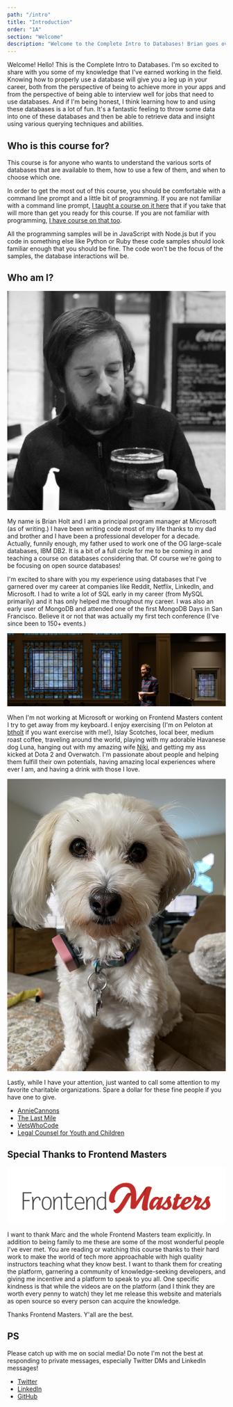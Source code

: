 ```yaml
---
path: "/intro"
title: "Introduction"
order: "1A"
section: "Welcome"
description: "Welcome to the Complete Intro to Databases! Brian goes over what you need to know to get started."
---
```


Welcome! Hello! This is the Complete Intro to Databases. I'm so excited to share with you some of my knowledge that I've earned working in the field. Knowing how to properly use a database will give you a leg up in your career, both from the perspective of being to achieve more in your apps and from the perspective of being able to interview well for jobs that need to use databases. And if I'm being honest, I think learning how to and using these databases is a lot of fun. It's a fantastic feeling to throw some data into one of these databases and then be able to retrieve data and insight using various querying techniques and abilities.

## Who is this course for?

This course is for anyone who wants to understand the various sorts of databases that are available to them, how to use a few of them, and when to choose which one.

In order to get the most out of this course, you should be comfortable with a command line prompt and a little bit of programming. If you are not familiar with a command line prompt, [I taught a course on it here][command-line] that if you take that will more than get you ready for this course. If you are not familiar with programming, [I have course on that too][web-dev].

All the programming samples will be in JavaScript with Node.js but if you code in something else like Python or Ruby these code samples should look familiar enough that you should be fine. The code won't be the focus of the samples, the database interactions will be.

## Who am I?

![Brian drinking a beer](./images/brian-beer.jpg)

My name is Brian Holt and I am a principal program manager at Microsoft (as of writing.) I have been writing code most of my life thanks to my dad and brother and I have been a professional developer for a decade. Actually, funnily enough, my father used to work one of the OG large-scale databases, IBM DB2. It is a bit of a full circle for me to be coming in and teaching a course on databases considering that. Of course we're going to be focusing on open source databases!

I'm excited to share with you my experience using databases that I've garnered over my career at companies like Reddit, Netflix, LinkedIn, and Microsoft. I had to write a lot of SQL early in my career (from MySQL primarily) and it has only helped me throughout my career. I was also an early user of MongoDB and attended one of the first MongoDB Days in San Francisco. Believe it or not that was actually my first tech conference (I've since been to 150+ events.)

![Brian speaking at conference](./images/brian.jpg)

When I'm not working at Microsoft or working on Frontend Masters content I try to get away from my keyboard. I enjoy exercising (I'm on Peloton at [btholt][peloton] if you want exercise with me!), Islay Scotches, local beer, medium roast coffee, traveling around the world, playing with my adorable Havanese dog Luna, hanging out with my amazing wife [Niki][niki], and getting my ass kicked at Dota 2 and Overwatch. I'm passionate about people and helping them fulfill their own potentials, having amazing local experiences where ever I am, and having a drink with those I love.

![Luna, havanese dog](./images/lunasit.jpg)

Lastly, while I have your attention, just wanted to call some attention to my favorite charitable organizations. Spare a dollar for these fine people if you have one to give.

- [AnnieCannons][ac]
- [The Last Mile][tlm]
- [VetsWhoCode][vwc]
- [Legal Counsel for Youth and Children][lcyc]

## Special Thanks to Frontend Masters

![Frontend Masters](./images/FrontendMastersLogo.png)

I want to thank Marc and the whole Frontend Masters team explicitly. In addition to being family to me these are some of the most wonderful people I've ever met. You are reading or watching this course thanks to their hard work to make the world of tech more approachable with high quality instructors teaching what they know best. I want to thank them for creating the platform, garnering a community of knowledge-seeking developers, and giving me incentive and a platform to speak to you all. One specific kindness is that while the videos are on the platform (and I think they are worth every penny to watch) they let me release this website and materials as open source so every person can acquire the knowledge.

Thanks Frontend Masters. Y'all are the best.

## PS

Please catch up with me on social media! Do note I'm not the best at responding to private messages, especially Twitter DMs and LinkedIn messages!

- [Twitter][tw]
- [LinkedIn][li]
- [GitHub][gh]

[command-line]: https://frontendmasters.com/courses/linux-command-line/
[web-dev]: https://frontendmasters.com/courses/web-development-v2/
[peloton]: https://members.onepeloton.com/members/btholt/overview
[niki]: https://twitter.com/ImNikiHolt
[lcyc]: http://lcycwa.org/donate
[tw]: https://twitter.com/holtbt
[gh]: https://github.com/btholt
[li]: https://linkedin.com/in/btholt
[course]: https://github.com/btholt/complete-intro-to-linux-and-the-cli
[tlm]: https://thelastmile.org/donate/
[ac]: https://anniecannons.org/invest
[vwc]: https://vetswhocode.io/donate
